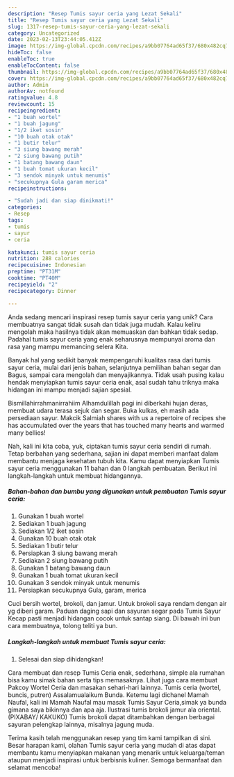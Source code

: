 ```yaml
---
description: "Resep Tumis sayur ceria yang Lezat Sekali"
title: "Resep Tumis sayur ceria yang Lezat Sekali"
slug: 1317-resep-tumis-sayur-ceria-yang-lezat-sekali
category: Uncategorized
date: 2023-02-13T23:44:05.412Z
image: https://img-global.cpcdn.com/recipes/a9bb07764ad65f37/680x482cq70/tumis-sayur-ceria-foto-resep-utama.jpg
hideToc: false
enableToc: true
enableTocContent: false
thumbnail: https://img-global.cpcdn.com/recipes/a9bb07764ad65f37/680x482cq70/tumis-sayur-ceria-foto-resep-utama.jpg
cover: https://img-global.cpcdn.com/recipes/a9bb07764ad65f37/680x482cq70/tumis-sayur-ceria-foto-resep-utama.jpg
author: Admin
authorAv: notfound
ratingvalue: 4.8
reviewcount: 15
recipeingredient:
- "1 buah wortel"
- "1 buah jagung"
- "1/2 iket sosin"
- "10 buah otak otak"
- "1 butir telur"
- "3 siung bawang merah"
- "2 siung bawang putih"
- "1 batang bawang daun"
- "1 buah tomat ukuran kecil"
- "3 sendok minyak untuk menumis"
- "secukupnya Gula garam merica"
recipeinstructions:

- "Sudah jadi dan siap dinikmati!"
categories:
- Resep
tags:
- tumis
- sayur
- ceria

katakunci: tumis sayur ceria 
nutrition: 288 calories
recipecuisine: Indonesian
preptime: "PT31M"
cooktime: "PT40M"
recipeyield: "2"
recipecategory: Dinner

---
```





Anda sedang mencari inspirasi resep tumis sayur ceria yang unik? Cara membuatnya sangat tidak susah dan tidak juga mudah. Kalau keliru mengolah maka hasilnya tidak akan memuaskan dan bahkan tidak sedap. Padahal tumis sayur ceria yang enak seharusnya mempunyai aroma dan rasa yang mampu memancing selera Kita.





Banyak hal yang sedikit banyak mempengaruhi kualitas rasa dari tumis sayur ceria, mulai dari jenis bahan, selanjutnya pemilihan bahan segar dan Bagus, sampai cara mengolah dan menyajikannya. Tidak usah pusing kalau hendak menyiapkan tumis sayur ceria enak,      asal sudah tahu triknya maka hidangan ini mampu menjadi sajian spesial.














Bismillahirrahmanirrahiim Alhamdulillah pagi ini diberkahi hujan deras, membuat udara terasa sejuk dan segar. Buka kulkas, eh masih ada persediaan sayur. Makcik Salmiah shares with us a repertoire of recipes she has accumulated over the years that has touched many hearts and warmed many bellies!






Nah, kali ini kita coba, yuk, ciptakan tumis sayur ceria sendiri di rumah. Tetap berbahan yang sederhana, sajian ini dapat memberi manfaat dalam membantu menjaga kesehatan tubuh kita. Kamu dapat menyiapkan Tumis sayur ceria menggunakan 11 bahan dan 0 langkah pembuatan. Berikut ini langkah-langkah untuk membuat hidangannya.

<!--inarticleads1-->

##### Bahan-bahan dan bumbu yang digunakan untuk pembuatan Tumis sayur ceria:

1. Gunakan 1 buah wortel
1. Sediakan 1 buah jagung
1. Sediakan 1/2 iket sosin
1. Gunakan 10 buah otak otak
1. Sediakan 1 butir telur
1. Persiapkan 3 siung bawang merah
1. Sediakan 2 siung bawang putih
1. Gunakan 1 batang bawang daun
1. Gunakan 1 buah tomat ukuran kecil
1. Gunakan 3 sendok minyak untuk menumis
1. Persiapkan secukupnya Gula, garam, merica


Cuci bersih wortel, brokoli, dan jamur. Untuk brokoli saya rendam dengan air yg diberi garam. Paduan daging sapi dan sayuran segar pada Tumis Sayur Kecap pasti menjadi hidangan cocok untuk santap siang. Di bawah ini bun cara membuatnya, tolong teliti ya bun. 

<!--inarticleads2-->

##### Langkah-langkah untuk membuat Tumis sayur ceria:


1. Selesai dan siap dihidangkan!

Cara membuat dan resep Tumis Ceria enak, sederhana, simple ala rumahan bisa kamu simak bahan serta tips memasaknya. Lihat juga cara membuat Pakcoy Wortel Ceria dan masakan sehari-hari lainnya. Tumis ceria (wortel, buncis, putren) Assalamualaikum Bunda. Ketemu lagi dichanel Mamah Naufal, kali ini Mamah Naufal mau masak Tumis Sayur Ceria,simak ya bunda gimana saya bikinnya dan apa aja. Ilustrasi tumis brokoli jamur ala oriental. (PIXABAY/ KAKUKO) Tumis brokoli dapat ditambahkan dengan berbagai sayuran pelengkap lainnya, misalnya jagung muda. 

Terima kasih telah menggunakan resep yang tim kami tampilkan di sini. Besar harapan kami, olahan Tumis sayur ceria yang mudah di atas dapat membantu kamu menyiapkan makanan yang menarik untuk keluarga/teman ataupun menjadi inspirasi untuk berbisnis kuliner. Semoga bermanfaat dan selamat mencoba!
